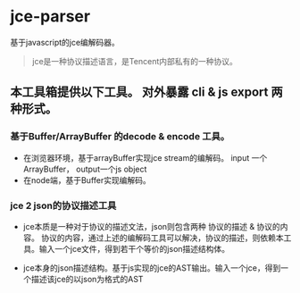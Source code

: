 # jce-parser

基于javascript的jce编解码器。

> jce是一种协议描述语言，是Tencent内部私有的一种协议。

## 本工具箱提供以下工具。 对外暴露 cli & js export 两种形式。

### 基于Buffer/ArrayBuffer 的decode & encode 工具。

- 在浏览器环境，基于arrayBuffer实现jce stream的编解码。 input 一个ArrayBuffer， output一个js object
- 在node端，基于Buffer实现编解码。

### jce 2 json的协议描述工具

- jce本质是一种对于协议的描述文法，json则包含两种 协议的描述 & 协议的内容。 协议的内容，通过上述的编解码工具可以解决，协议的描述，则依赖本工具。输入一个jce文件，得到若干个等价的json描述结构体。

- jce本身的json描述结构。基于js实现的jce的AST输出。输入一个jce，得到一个描述该jce的以json为格式的AST
